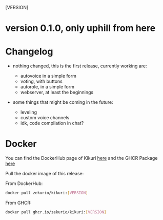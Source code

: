 [VERSION]

# version 0.1.0, only uphill from here

# Changelog

- nothing changed, this is the first release, currently working are:

    - autovoice in a simple form
    - voting, with buttons
    - autorole, in a simple form
    - webserver, at least the beginnings

- some things that might be coming in the future:

    - leveling
    - custom voice channels
    - idk, code compilation in chat?

# Docker

You can find the DockerHub page of Kikuri [here](https://hub.docker.com/r/zekurio/kikuri) and the GHCR
Package [here](https://github.com/zekurio?tab=packages&repo_name=kikuri)

Pull the docker image of this release:

From DockerHub:

```bash
docker pull zekurio/kikuri:[VERSION]
```

From GHCR:

```bash
docker pull ghcr.io/zekurio/kikuri:[VERSION]
```
